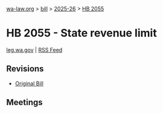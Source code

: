 [wa-law.org](/) > [bill](/bill/) > [2025-26](/bill/2025-26/) > [HB 2055](/bill/2025-26/hb/2055/)

# HB 2055 - State revenue limit
[leg.wa.gov](https://app.leg.wa.gov/billsummary?BillNumber=2055&Year=2025&Initiative=false) | [RSS Feed](./rss.xml)

## Revisions
* [Original Bill](1/)

## Meetings